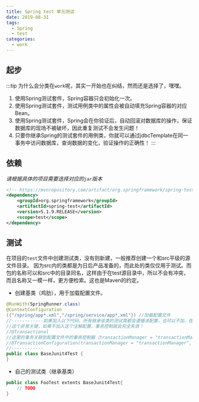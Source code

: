 ```yaml
---
title: Spring test 单元测试
date: 2019-08-31
tags:
  - Spring
  - test
categories:
  - work
---
```


## 起步

:::tip
为什么会分类在`work`呢，其实一开始也在纠结，然而还是选择了，嘿嘿。

1. 使用Spring测试套件，Spring容器只会初始化一次。
2. 使用Spring测试套件，测试用例类中的属性会被自动填充Spring容器的对应Bean。
3. 使用Spring测试套件，Spring会在你验证后，自动回滚对数据库的操作，保证数据库的现场不被破坏，因此重复测试不会发生问题！ 
4. 只要你继承Spring的测试套件的用例类，你就可以通过jdbcTemplate在同一事务中访问数据库，查询数据的变化，验证操作的正确性！ 
:::

## 依赖

_请根据具体的项目需要选择对应的`jar`版本_

```xml
<!-- https://mvnrepository.com/artifact/org.springframework/spring-test -->
<dependency>
    <groupId>org.springframework</groupId>
    <artifactId>spring-test</artifactId>
    <version>5.1.9.RELEASE</version>
    <scope>test</scope>
</dependency>
```

## 测试

在项目的`test`文件中创建测试类，没有则新建，一般推荐创建一个和src平级的源文件目录。
因为src内的类都是为日后产品准备的，而此处的类仅仅用于测试。而包的名称可以和src中的目录同名，这样由于在test源目录中，所以不会有冲突，而且名称又一模一样，更方便检索。这也是Maven的约定。

- 创建基类（鸡肋），用于加载配置文件。

```java
@RunWith(SpringRunner.class)
@ContextConfiguration 
({"/spring/app*.xml","/spring/service/app*.xml"}) //加载配置文件
//------------如果加入以下代码，所有继承该类的测试类都会遵循该配置，也可以不加，在测试类的方法上///控制事务，参见下一个实例
//这个非常关键，如果不加入这个注解配置，事务控制就会完全失效！
//@Transactional
//这里的事务关联到配置文件中的事务控制器（transactionManager = "transactionManager"），同时//指定自动回滚（defaultRollback = true）。这样做操作的数据才不会污染数据库！
//@TransactionConfiguration(transactionManager = "transactionManager", defaultRollback = true)
//------------
public class BaseJunit4Test {
}
```

- 自己的测试类（继承基类）

```java
public class FooTest extents BaseJunit4Test{
    // TODO
}
```
